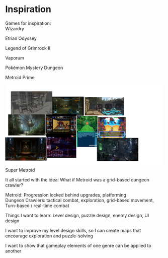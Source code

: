 # Inspiration

Games for inspiration:  
Wizardry

Etrian Odyssey

Legend of Grimrock II

Vaporum

Pokémon Mystery Dungeon

Metroid Prime

![](.gitbook/assets/0.png)Super Metroid

It all started with the idea: What if Metroid was a grid-based dungeon crawler?

Metroid: Progression locked behind upgrades, platforming  
Dungeon Crawlers: tactical combat, exploration, grid-based movement, Turn-based / real-time combat

Things I want to learn: Level design, puzzle design, enemy design, UI design

I want to improve my level design skills, so I can create maps that encourage exploration and puzzle-solving

I want to show that gameplay elements of one genre can be applied to another

